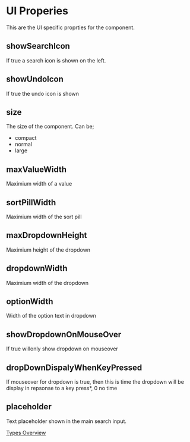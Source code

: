 # UI Properies
This are the UI specific proprties for the component.

## showSearchIcon
If true a search icon is shown on the left.
## showUndoIcon
If true the undo icon is shown
## size
The size of the component. Can be;
- compact
- normal
- large
## maxValueWidth
Maximium width of a value
## sortPillWidth
Maximium width of the sort pill
## maxDropdownHeight
Maximium height of the dropdown
## dropdownWidth
Maximium width of the dropdown
## optionWidth
Width of the option text in dropdown
## showDropdownOnMouseOver
If true willonly show dropdown on mouseover
## dropDownDispalyWhenKeyPressed
If mouseover for dropdown is true, then this is time the dropdown will be display in repsonse to a key press*, 0 no time
## placeholder
Text placeholder shown in the main search input.

[Types Overview](./Overview.md)